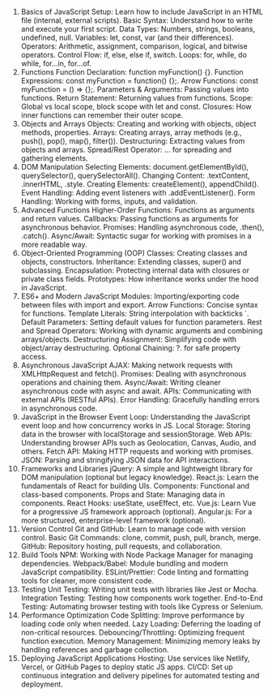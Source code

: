 1. Basics of JavaScript
Setup: Learn how to include JavaScript in an HTML file (internal, external scripts).
Basic Syntax: Understand how to write and execute your first script.
Data Types: Numbers, strings, booleans, undefined, null.
Variables: let, const, var (and their differences).
Operators: Arithmetic, assignment, comparison, logical, and bitwise operators.
Control Flow: if, else, else if, switch.
Loops: for, while, do while, for...in, for...of.
2. Functions
Function Declaration: function myFunction() {}.
Function Expressions: const myFunction = function() {};.
Arrow Functions: const myFunction = () => {};.
Parameters & Arguments: Passing values into functions.
Return Statement: Returning values from functions.
Scope: Global vs local scope, block scope with let and const.
Closures: How inner functions can remember their outer scope.
3. Objects and Arrays
Objects: Creating and working with objects, object methods, properties.
Arrays: Creating arrays, array methods (e.g., push(), pop(), map(), filter()).
Destructuring: Extracting values from objects and arrays.
Spread/Rest Operator: ... for spreading and gathering elements.
4. DOM Manipulation
Selecting Elements: document.getElementById(), querySelector(), querySelectorAll().
Changing Content: .textContent, .innerHTML, .style.
Creating Elements: createElement(), appendChild().
Event Handling: Adding event listeners with .addEventListener().
Form Handling: Working with forms, inputs, and validation.
5. Advanced Functions
Higher-Order Functions: Functions as arguments and return values.
Callbacks: Passing functions as arguments for asynchronous behavior.
Promises: Handling asynchronous code, .then(), .catch().
Async/Await: Syntactic sugar for working with promises in a more readable way.
6. Object-Oriented Programming (OOP)
Classes: Creating classes and objects, constructors.
Inheritance: Extending classes, super() and subclassing.
Encapsulation: Protecting internal data with closures or private class fields.
Prototypes: How inheritance works under the hood in JavaScript.
7. ES6+ and Modern JavaScript
Modules: Importing/exporting code between files with import and export.
Arrow Functions: Concise syntax for functions.
Template Literals: String interpolation with backticks `.
Default Parameters: Setting default values for function parameters.
Rest and Spread Operators: Working with dynamic arguments and combining arrays/objects.
Destructuring Assignment: Simplifying code with object/array destructuring.
Optional Chaining: ?. for safe property access.
8. Asynchronous JavaScript
AJAX: Making network requests with XMLHttpRequest and fetch().
Promises: Dealing with asynchronous operations and chaining them.
Async/Await: Writing cleaner asynchronous code with async and await.
APIs: Communicating with external APIs (RESTful APIs).
Error Handling: Gracefully handling errors in asynchronous code.
9. JavaScript in the Browser
Event Loop: Understanding the JavaScript event loop and how concurrency works in JS.
Local Storage: Storing data in the browser with localStorage and sessionStorage.
Web APIs: Understanding browser APIs such as Geolocation, Canvas, Audio, and others.
Fetch API: Making HTTP requests and working with promises.
JSON: Parsing and stringifying JSON data for API interactions.
10. Frameworks and Libraries
jQuery: A simple and lightweight library for DOM manipulation (optional but legacy knowledge).
React.js: Learn the fundamentals of React for building UIs.
Components: Functional and class-based components.
Props and State: Managing data in components.
React Hooks: useState, useEffect, etc.
Vue.js: Learn Vue for a progressive JS framework approach (optional).
Angular.js: For a more structured, enterprise-level framework (optional).
11. Version Control
Git and GitHub: Learn to manage code with version control.
Basic Git Commands: clone, commit, push, pull, branch, merge.
GitHub: Repository hosting, pull requests, and collaboration.
12. Build Tools
NPM: Working with Node Package Manager for managing dependencies.
Webpack/Babel: Module bundling and modern JavaScript compatibility.
ESLint/Prettier: Code linting and formatting tools for cleaner, more consistent code.
13. Testing
Unit Testing: Writing unit tests with libraries like Jest or Mocha.
Integration Testing: Testing how components work together.
End-to-End Testing: Automating browser testing with tools like Cypress or Selenium.
14. Performance Optimization
Code Splitting: Improve performance by loading code only when needed.
Lazy Loading: Deferring the loading of non-critical resources.
Debouncing/Throttling: Optimizing frequent function execution.
Memory Management: Minimizing memory leaks by handling references and garbage collection.
15. Deploying JavaScript Applications
Hosting: Use services like Netlify, Vercel, or GitHub Pages to deploy static JS apps.
CI/CD: Set up continuous integration and delivery pipelines for automated testing and deployment.

